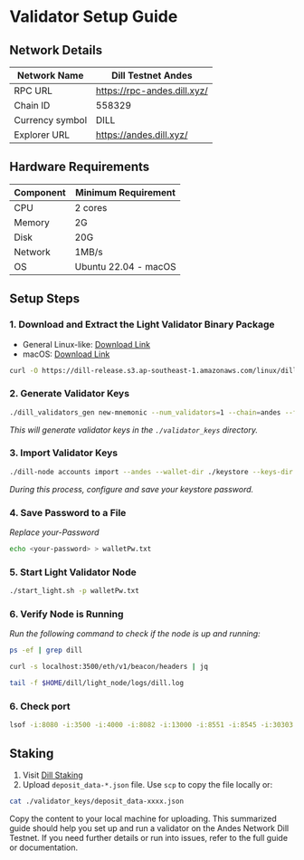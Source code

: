 # Validator Setup Guide

## Network Details

| Network Name | Dill Testnet Andes |
| --- | --- |
| RPC URL | https://rpc-andes.dill.xyz/ |
| Chain ID | 558329 |
| Currency symbol | DILL |
| Explorer URL | https://andes.dill.xyz/ |

## Hardware Requirements

| Component | Minimum Requirement |
| --- | --- |
| CPU | 2 cores |
| Memory | 2G |
| Disk | 20G |
| Network | 1MB/s |
| OS | Ubuntu 22.04 - macOS |

## Setup Steps

### 1. Download and Extract the Light Validator Binary Package
- General Linux-like: [Download Link](https://dill-release.s3.ap-southeast-1.amazonaws.com/linux/dill.tar.gz)
- macOS: [Download Link](https://dill-release.s3.ap-southeast-1.amazonaws.com/macos/dill.tar.gz)
```bash
curl -O https://dill-release.s3.ap-southeast-1.amazonaws.com/linux/dill.tar.gz && tar -xzvf dill.tar.gz && cd dill
```
### 2. Generate Validator Keys
```bash
./dill_validators_gen new-mnemonic --num_validators=1 --chain=andes --folder=./
```
_This will generate validator keys in the `./validator_keys` directory._
### 3. Import Validator Keys
```bash
./dill-node accounts import --andes --wallet-dir ./keystore --keys-dir validator_keys/ --accept-terms-of-use
```
_During this process, configure and save your keystore password._

### 4. Save Password to a File
_Replace your-Password_
```bash
echo <your-password> > walletPw.txt
```
### 5. Start Light Validator Node
```bash
./start_light.sh -p walletPw.txt
```
### 6. Verify Node is Running
_Run the following command to check if the node is up and running:_
```bash
ps -ef | grep dill
```
```bash
curl -s localhost:3500/eth/v1/beacon/headers | jq
```
```bash
tail -f $HOME/dill/light_node/logs/dill.log
```
### 6. Check port
```bash
lsof -i:8080 -i:3500 -i:4000 -i:8082 -i:13000 -i:8551 -i:8545 -i:30303
```
## Staking

1. Visit [Dill Staking](https://staking.dill.xyz/)
2. Upload `deposit_data-*.json` file.
Use `scp` to copy the file locally or:
```bash
cat ./validator_keys/deposit_data-xxxx.json
```
Copy the content to your local machine for uploading.
This summarized guide should help you set up and run a validator on the Andes Network Dill Testnet. If you need further details or run into issues, refer to the full guide or documentation.
